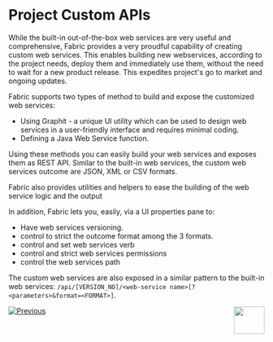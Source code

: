 # Project Custom APIs

While the built-in out-of-the-box web services are very useful and comprehensive, Fabric provides a very proudful capability of creating custom web services. This enables building new webservices, according to the project needs, deploy them and immediately use them, without the need to wait for a new product release. This expedites project's go to market and ongoing updates.

Fabric supports two types of method to build and expose the customized web services: 

* Using Graphit - a unique UI utility which can be used to design web services in a user-friendly interface and requires minimal coding.
* Defining a Java Web Service function. 



Using these methods you can easily build your web services and exposes them as REST API. Similar to the built-in web services, the custom web services outcome are JSON, XML or CSV formats. 

Fabric also provides utilities and helpers to ease the building of the web service logic and the output 

In addition, Fabric lets you, easily, via a UI properties pane to:

* Have web services versioning.
* control to strict the outcome format among the 3 formats.
* control and set web services verb 
* control and strict web services permissions 
* control the web services path



The custom web services are also exposed in a similar pattern to the built-in web services: `/api/[VERSION_NO]/<web-service name>[?<parameters>&format=<FORMAT>]`.





[![Previous](/articles/images/Previous.png)](/articles/15_web_services_and_graphit/04_built_in_fabric_ws.md)[<img align="right" width="60" height="54" src="/articles/images/Next.png">](/articles/15_web_services_and_graphit/06_custom_ws_create_graphit_ws.md)



